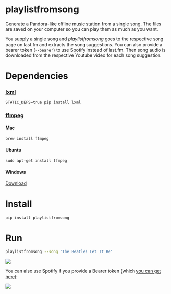 # playlistfromsong

Generate a Pandora-like offline music station from a single song. The files are saved on your computer so you can play them as much as you want.

You supply a single song and *playlistfromsong* goes to the respective song page on last.fm and extracts the song suggestions. You can also provide a bearer token (`--bearer`) to use Spotify instead of last.fm. Then song audio is downloaded from the respective Youtube video for each song suggestion. 

# Dependencies 

### [lxml](http://lxml.de/installation.html)
```
STATIC_DEPS=true pip install lxml
```

### [ffmpeg](https://ffmpeg.org/download.html)

#### Mac
```
brew install ffmpeg
```

#### Ubuntu
```
sudo apt-get install ffmpeg
```

#### Windows
[Download](https://ffmpeg.org/download.html)

# Install

```
pip install playlistfromsong
```
    
# Run

```bash
playlistfromsong --song 'The Beatles Let It Be'
```

![](http://i.imgur.com/Yp0EdJq.gif)

You can also use Spotify if you provide a Bearer token (which [you can get here](https://developer.spotify.com/web-api/console/get-track/)):

![](http://i.imgur.com/PEKuind.gif)
